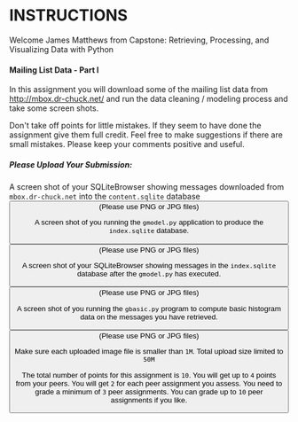 # INSTRUCTIONS

Welcome James Matthews from Capstone: Retrieving, Processing, and Visualizing Data with Python

#### Mailing List Data - Part I
In this assignment you will download some of the mailing list data from http://mbox.dr-chuck.net/ and run the data cleaning / modeling process and take some screen shots.

Don't take off points for little mistakes. If they seem to have done the assignment give them full credit. Feel free to make suggestions if there are small mistakes. Please keep your comments positive and useful.

##### Please Upload Your Submission:

A screen shot of your SQLiteBrowser showing messages downloaded from `mbox.dr-chuck.net` into the `content.sqlite` database
<button>
(Please use PNG or JPG files)

A screen shot of you running the `gmodel.py` application to produce the `index.sqlite` database.
<button>
(Please use PNG or JPG files)

A screen shot of your SQLiteBrowser showing messages in the `index.sqlite` database after the `gmodel.py` has executed.
<button>
(Please use PNG or JPG files)

A screen shot of you running the `gbasic.py` program to compute basic histogram data on the messages you have retrieved.
<button>
(Please use PNG or JPG files)

Make sure each uploaded image file is smaller than `1M`. Total upload size limited to `50M`

The total number of points for this assignment is `10`. You will get up to `4` points from your peers. You will get `2` for each peer assignment you assess. You need to grade a minimum of `3` peer assignments. You can grade up to `10` peer assignments if you like.
